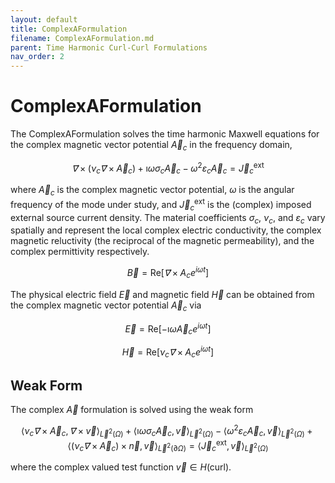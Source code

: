 ```yaml
---
layout: default
title: ComplexAFormulation
filename: ComplexAFormulation.md
parent: Time Harmonic Curl-Curl Formulations
nav_order: 2
---
```

# ComplexAFormulation

The ComplexAFormulation solves the time harmonic Maxwell equations for the complex magnetic vector potential $\vec A_c$ in the frequency domain,

$$
\vec ∇× \left(ν_c \vec ∇× \vec A_c\right) + \imath ω σ_c \vec A_c - ω^2 ε_c \vec A_c = \vec J_c^\text{ext}
$$

where $\vec A_c$ is the complex magnetic vector potential, $\omega$ is the angular frequency of the mode under study, and $\vec J_c^\text{ext}$ is the (complex) imposed external source current density. The material coefficients $σ_c$, $ν_c$, and $ε_c$ vary spatially and represent the local complex electric conductivity, the complex magnetic reluctivity (the reciprocal of the magnetic permeability), and the complex permittivity respectively.

$$
\vec B = \text{Re}\left[\vec ∇× A_c e^{i \omega t}\right]
$$

The physical electric field $\vec E$ and magnetic field $\vec H$ can be obtained from the complex magnetic vector potential $\vec A_c$ via 

$$
\vec E = \text{Re}\left[-\imath ω\vec A_c e^{i \omega t}\right]
$$ 

$$
\vec H = \text{Re}\left[ν_c \vec ∇× A_c e^{i \omega t}\right]
$$


## Weak Form
The complex $\vec A$ formulation is solved using the weak form

$$
\langle ν_c \vec ∇ × \vec A_c, \vec ∇× \vec v \rangle_{\vec L^2(\Omega)} + \langle \imath ω σ_c \vec A_c, \vec v \rangle_{\vec L^2(\Omega)} - \langle ω^2 ε_c \vec A_c, \vec v \rangle_{\vec L^2(\Omega)} + \left\langle \left( ν_c \vec ∇ × \vec A_c \right) × \vec n, \vec v\right\rangle_{\vec L^2(\partial \Omega)} = \langle \vec J_c^\mathrm{ext}, \vec v \rangle_{\vec L^2(\Omega)}
$$

where the complex valued test function $\vec v ∈ H(\mathrm{curl})$.
